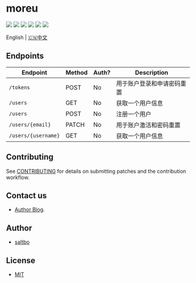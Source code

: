 # moreu

[![](https://github.com/saltbo/moreu/workflows/build/badge.svg)](https://github.com/saltbo/moreu/actions?query=workflow%3Abuild)
[![](https://codecov.io/gh/saltbo/moreu/branch/master/graph/badge.svg)](https://codecov.io/gh/saltbo/moreu)
[![](https://wakatime.com/badge/github/saltbo/moreu.svg)](https://wakatime.com/badge/github/saltbo/moreu)
[![](https://api.codacy.com/project/badge/Grade/88817db9b3b04c0293c9d001d574a5ef)](https://app.codacy.com/manual/saltbo/moreu?utm_source=github.com&utm_medium=referral&utm_content=saltbo/moreu&utm_campaign=Badge_Grade_Dashboard)
[![](https://img.shields.io/github/v/release/saltbo/moreu.svg)](https://github.com/saltbo/moreu/releases)
[![](https://img.shields.io/github/license/saltbo/moreu.svg)](https://github.com/saltbo/moreu/blob/master/LICENSE)

English | [🇨🇳中文](https://saltbo.cn/moreu)

## Endpoints
<!-- markdown-swagger -->
 Endpoint            | Method | Auth? | Description               
 ------------------- | ------ | ----- | --------------------------
 `/tokens`           | POST   | No    | 用于账户登录和申请密码重置
 `/users`            | GET    | No    | 获取一个用户信息          
 `/users`            | POST   | No    | 注册一个用户              
 `/users/{email}`    | PATCH  | No    | 用于账户激活和密码重置    
 `/users/{username}` | GET    | No    | 获取一个用户信息          
<!-- /markdown-swagger -->

## Contributing
See [CONTRIBUTING](CONTRIBUTING.md) for details on submitting patches and the contribution workflow.

## Contact us
- [Author Blog](https://saltbo.cn).

## Author
- [saltbo](https://github.com/saltbo)

## License
- [MIT](https://github.com/saltbo/moreu/blob/master/LICENSE)